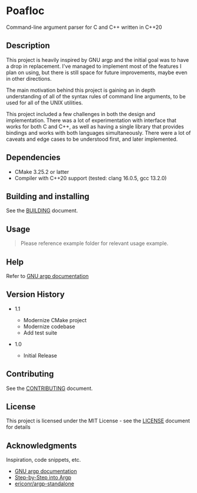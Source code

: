 # Poafloc

Command-line argument parser for C and C++ written in C++20

## Description

This project is heavily inspired by GNU argp and the initial goal was to have
a drop in replacement. I've managed to implement most of the features I plan
on using, but there is still space for future improvements, maybe even in
other directions.

The main motivation behind this project is gaining an in depth understanding
of all of the syntax rules of command line arguments, to be used for all of
the UNIX utilities.

This project included a few challenges in both the design and implementation.
There was a lot of experimentation with interface that works for both C and
C++, as well as having a single library that provides bindings and works with
both languages simultaneously. There were a lot of caveats and edge cases to
be understood first, and later implemented.


## Dependencies

* CMake 3.25.2 or latter
* Compiler with C++20 support (tested: clang 16.0.5, gcc 13.2.0)


## Building and installing

See the [BUILDING](BUILDING.md) document.


## Usage

> Please reference example folder for relevant usage example.


## Help

Refer to [GNU argp documentation](https://www.gnu.org/software/libc/manual/html_node/Argp.html)


## Version History

- 1.1
    * Modernize CMake project
    * Modernize codebase
    * Add test suite

- 1.0
    * Initial Release


## Contributing

See the [CONTRIBUTING](CONTRIBUTING.md) document.


## License

This project is licensed under the MIT License -
see the [LICENSE](LICENSE.md) document for details


## Acknowledgments

Inspiration, code snippets, etc.
* [GNU argp documentation](https://www.gnu.org/software/libc/manual/html_node/Argp.html)
* [Step-by-Step into Argp](http://nongnu.askapache.com/argpbook/step-by-step-into-argp.pdf)
* [ericonr/argp-standalone](https://github.com/ericonr/argp-standalone)
